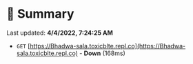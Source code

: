 # 📖 Summary
Last updated: **4/4/2022, 7:24:25 AM**

- `GET` [https://Bhadwa-sala.toxicblte.repl.co](https://Bhadwa-sala.toxicblte.repl.co) - **Down** (168ms)
